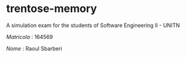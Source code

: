 # trentose-memory
A simulation exam for the students of Software Engineering II - UNITN

*Matricola* : 164569

*Nome*      : Raoul Sbarberi
